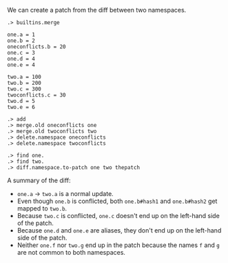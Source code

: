 We can create a patch from the diff between two namespaces.

```ucm:hide
.> builtins.merge
```

```unison:hide
one.a = 1
one.b = 2
oneconflicts.b = 20
one.c = 3
one.d = 4
one.e = 4

two.a = 100
two.b = 200
two.c = 300
twoconflicts.c = 30
two.d = 5
two.e = 6
```

```ucm:hide
.> add
.> merge.old oneconflicts one
.> merge.old twoconflicts two
.> delete.namespace oneconflicts
.> delete.namespace twoconflicts
```

```ucm
.> find one.
.> find two.
.> diff.namespace.to-patch one two thepatch
```

A summary of the diff:

* `one.a` -> `two.a` is a normal update.
* Even though `one.b` is conflicted, both `one.b#hash1` and `one.b#hash2` get mapped to `two.b`.
* Because `two.c` is conflicted, `one.c` doesn't end up on the left-hand side of the patch.
* Because `one.d` and `one.e` are aliases, they don't end up on the left-hand side of the patch.
* Neither `one.f` nor `two.g` end up in the patch because the names `f` and `g` are not common to both namespaces.
